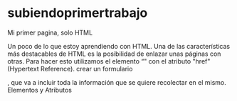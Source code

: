 # subiendoprimertrabajo
Mi primer pagina, solo HTML

Un poco de lo que estoy aprendiendo con HTML.
Una de las características más destacables de HTML es la posibilidad de enlazar unas páginas con otras.
Para hacer esto utilizamos el elemento “<a>" con el atributo "href" (Hypertext Reference). 
crear un formulario <form>, que va a incluir toda la información que se quiere recolectar en el mismo. 
Elementos y Atributos
